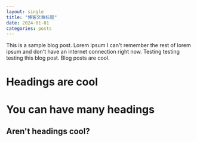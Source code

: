 ```yaml
---
layout: single
title: "博客文章标题"
date: 2024-01-01
categories: posts
---
```



This is a sample blog post. Lorem ipsum I can't remember the rest of lorem ipsum and don't have an internet connection right now. Testing testing testing this blog post. Blog posts are cool. 

Headings are cool
======

You can have many headings
======

Aren't headings cool?
------